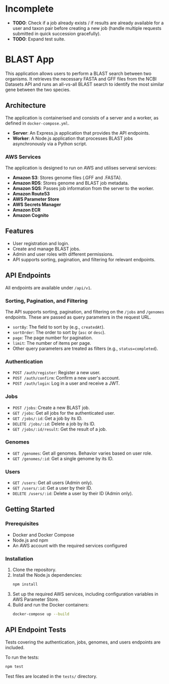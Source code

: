 # Incomplete

  * **TODO**: Check if a job already exists / if results are already available for a user and taxon pair before creating a new job (handle multiple requests submitted in quick succession gracefully).
  * **TODO**: Expand test suite.

# BLAST App

This application allows users to perform a BLAST search between two organisms. It retrieves the necessary FASTA and GFF files from the NCBI Datasets API and runs an all-vs-all BLAST search to identify the most similar gene between the two species.

## Architecture

The application is containerised and consists of a server and a worker, as defined in `docker-compose.yml`.

  * **Server**: An Express.js application that provides the API endpoints.
  * **Worker**: A Node.js application that processes BLAST jobs asynchronously via a Python script.

### AWS Services

The application is designed to run on AWS and utilises serveral services:

  * **Amazon S3**: Stores genome files (.GFF and .FASTA).
  * **Amazon RDS**: Stores genome and BLAST job metadata.
  * **Amazon SQS**: Passes job information from the server to the worker.
  * **Amazon Route53**
  * **AWS Parameter Store**
  * **AWS Secrets Manager**
  * **Amazon ECR**
  * **Amazon Cognito**

## Features

  * User registration and login.
  * Create and manage BLAST jobs.
  * Admin and user roles with different permissions.
  * API supports sorting, pagination, and filtering for relevant endpoints.

## API Endpoints

All endpoints are available under `/api/v1`.

### Sorting, Pagination, and Filtering

The API supports sorting, pagination, and filtering on the `/jobs` and `/genomes` endpoints. These are passed as query parameters in the request URL.

  * `sortBy`: The field to sort by (e.g., `createdAt`).
  * `sortOrder`: The order to sort by (`asc` or `desc`).
  * `page`: The page number for pagination.
  * `limit`: The number of items per page.
  * Other query parameters are treated as filters (e.g., `status=completed`).

### Authentication

  * `POST /auth/register`: Register a new user.
  * `POST /auth/confirm`: Confirm a new user's account.
  * `POST /auth/login`: Log in a user and receive a JWT.

### Jobs

  * `POST /jobs`: Create a new BLAST job.
  * `GET /jobs`: Get all jobs for the authenticated user.
  * `GET /jobs/:id`: Get a job by its ID.
  * `DELETE /jobs/:id`: Delete a job by its ID.
  * `GET /jobs/:id/result`: Get the result of a job.

### Genomes

  * `GET /genomes`: Get all genomes. Behavior varies based on user role.
  * `GET /genomes/:id`: Get a single genome by its ID.

### Users

  * `GET /users`: Get all users (Admin only).
  * `GET /users/:id`: Get a user by their ID.
  * `DELETE /users/:id`: Delete a user by their ID (Admin only).

## Getting Started

### Prerequisites

  * Docker and Docker Compose
  * Node.js and npm
  * An AWS account with the required services configured

### Installation

1.  Clone the repository.
2.  Install the Node.js dependencies:
    ```bash
    npm install
    ```
3.  Set up the required AWS services, including configuration variables in AWS Parameter Store.
4.  Build and run the Docker containers:
    ```bash
    docker-compose up --build
    ```

## API Endpoint Tests

Tests covering the authentication, jobs, genomes, and users endpoints are included.

To run the tests:

```bash
npm test
```

Test files are located in the `tests/` directory.
